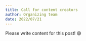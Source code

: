 ```yaml
---
title: Call for content creators
author: Organizing team
date: 2022/07/21
---
```


Please write content for this post! :smile:
